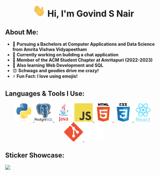<h1 align="center"><img src="https://github.com/Govind-S-Nair/Govind-S-Nair/blob/main/GIFs/wave.gif" width="40px" height="40px"> Hi, I'm Govind S Nair </h1>

## About Me:
- 🌱 **Pursuing a Bachelors at Computer Applications and Data Science from Amrita Vishwa Vidyapeetham**
- 🔭 **Currently working on building a chat application**
- 🤝 **Member of the ACM Student Chapter at Amritapuri (2022-2023)**
- 🤔 **Also learning Web Development and SQL**
- 😍 **Schwags and goodies drive me crazy!**
- ⚡ **Fun Fact: I love using emojis!**

## Languages & Tools I Use:
<div align="center">
  <a href="https://www.python.org" target="_blank">
    <img src="https://github.com/Govind-S-Nair/Govind-S-Nair/blob/main/Logos/Python.png" alt="Python" height="60"/>
  </a>
  <a href="https://www.postgresql.org" target="_blank">
    <img src="https://github.com/Govind-S-Nair/Govind-S-Nair/blob/main/Logos/PostgreSQL.png" alt="PostgreSQL" height="60"/>
  </a>
  <a href="https://www.java.com" target="_blank">
    <img src="https://github.com/Govind-S-Nair/Govind-S-Nair/blob/main/Logos/Java.png" alt="Java" height="60"/>
  </a>
  <a href="https://developer.mozilla.org/en-US/docs/Web/JavaScript" target="_blank">
    <img src="https://github.com/Govind-S-Nair/Govind-S-Nair/blob/main/Logos/JavaScript.png" alt="JavaScript" height="60"/>
  </a>
  <a href="https://developer.mozilla.org/en-US/docs/Web/HTML" target="_blank">
    <img src="https://github.com/Govind-S-Nair/Govind-S-Nair/blob/main/Logos/HTML.png" alt="HTML5" height="60"/>
  </a>
  <a href="https://developer.mozilla.org/en-US/docs/Web/CSS" target="_blank">
    <img src="https://github.com/Govind-S-Nair/Govind-S-Nair/blob/main/Logos/CSS.png" alt="CSS3" height="60"/>
  </a>
  <a href="https://react.dev" target="_blank">
    <img src="https://github.com/Govind-S-Nair/Govind-S-Nair/blob/main/Logos/React.png" alt="React" height="60"/>
  </a>
  <a href="https://git-scm.com" target="_blank">
    <img src="https://github.com/Govind-S-Nair/Govind-S-Nair/blob/main/Logos/Git.png" alt="Git" height="60"/>
  </a>
  <a href="https://github.com">
    <img src="https://github.com/Govind-S-Nair/Govind-S-Nair/blob/main/Logos/GitHub.svg" alt="GitHub" height="60">
  </a>
</div>

<!-- ## GitHub Statistics:
<div class="stats" align="center">
  <img src="https://github-readme-stats.vercel.app/api?username=Govind-S-Nair&hide=stars&count_private=true&show_icons=true&theme=algolia&border_radius=20" alt="Govind's GitHub Stats"><br>
  <img src="https://streak-stats.demolab.com?user=Govind-S-Nair&count_private=true&theme=algolia&border_radius=20" alt="GitHub Streak"><br>
  <img src="https://github-readme-stats.vercel.app/api/top-langs/?username=Govind-S-Nair&layout=compact&show_icons=true&theme=algolia&border_radius=20" alt="Most Used Languages">
</div> -->

## Sticker Showcase:
<div>
  <img src="https://holopin.io/api/user/board?user=g0v1nd"/>
</div>

